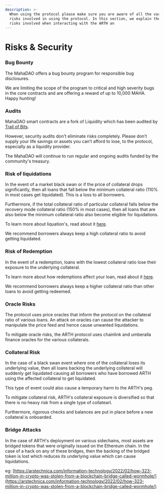 ```yaml
---
description: >-
  When using the protocol please make sure you are aware of all the various
  risks involved in using the protocol. In this section, we explain the various
  risks involved when interacting with the ARTH an
---
```


# Risks & Security

### Bug Bounty

The MahaDAO offers a bug bounty program for responsible bug disclosures.

We are limiting the scope of the program to critical and high severity bugs in the core contracts and are offering a reward of up to 10,000 MAHA. Happy hunting!

### Audits

MahaDAO smart contracts are a fork of Liquidity which has been audited by [Trail of Bits](https://github.com/trailofbits/publications/blob/master/reviews/Liquity.pdf).

However, security audits don't eliminate risks completely. Please don’t supply your life savings or assets you can’t afford to lose, to the protocol, especially as a liquidity provider.

The MahaDAO will continue to run regular and ongoing audits funded by the community's treasury.

### Risk of liquidations

In the event of a market black swan or if the price of collateral drops significantly, then all loans that fall below the minimum collateral ratio (110% in most cases get liquidated). This is a loss to all borrowers.

Furthermore, if the total collateral ratio of particular collateral falls below the recovery mode collateral ratio (150% in most cases), then all loans that are also below the minimum collateral ratio also become eligible for liquidations.

To learn more about liquation's, read about it [here](protocol/liquidations.md).&#x20;

We recommend borrowers always keep a high collateral ratio to avoid getting liquidated.

### Risk of Redemption

In the event of a redemption, loans with the lowest collateral ratio lose their exposure to the underlying collateral.

To learn more about how redemptions affect your loan, read about it [here](protocol/redeeming-arth.md#as-a-borrower-do-i-lose-money-if-im-redeemed-against).

We recommend borrowers always keep a higher collateral ratio than other loans to avoid getting redeemed.

### Oracle Risks

The protocol uses price oracles that inform the protocol on the collateral ratio of various loans. An attack on oracles can cause the attacker to manipulate the price feed and hence cause unwanted liquidations.

To mitigate oracle risks, the ARTH protocol uses chainlink and umberalla finance oracles for the various collaterals.

### Collateral Risk

In the case of a black swan event where one of the collateral loses its underlying value, then all loans backing the underlying collateral will suddenly get liquidated causing all borrowers who have borrowed ARTH using the affected collateral to get liquidated.

This type of event could also cause a temporary harm to the ARTH's peg.

To mitigate collateral risk, ARTH's collateral exposure is diversified so that there is no heavy risk from a single type of collatearl.

Furthermore, rigorous checks and balances are put in place before a new collateral is onboarded.

### Bridge Attacks

In the case of ARTH's deployment on various sidechains, most assets are bridged tokens that were originally issued on the Ethereum chain. In the case of a hack on any of these bridges, then the backing of the bridged token is lost which reduces its underlying value which can cause liquidations.

eg: [https://arstechnica.com/information-technology/2022/02/how-323-million-in-crypto-was-stolen-from-a-blockchain-bridge-called-wormhole/](https://arstechnica.com/information-technology/2022/02/how-323-million-in-crypto-was-stolen-from-a-blockchain-bridge-called-wormhole/)

